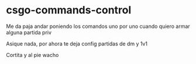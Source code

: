 # csgo-commands-control

Me da paja andar poniendo los comandos uno por uno cuando quiero armar alguna partida priv

Asique nada, por ahora te deja config partidas de dm y 1v1

Cortita y al pie wacho
